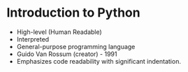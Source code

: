 # Introduction to Python
 - High-level (Human Readable)
 - Interpreted
 - General-purpose programming language
 - Guido Van  Rossum (creator) - 1991
 - Emphasizes code readability with significant indentation.